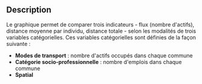 ## Description

Le graphique permet de comparer trois indicateurs - flux (nombre d'actifs), distance moyenne par individu, distance totale - selon les modalités de trois variables catégorielles. Ces variables catégorielles sont définies de la façon suivante :

- **Modes de transport** : nombre d'actifs occupés dans chaque commune
- **Catégorie socio-professionnelle** : nombre d'emplois dans chaque commune
- **Spatial** 
